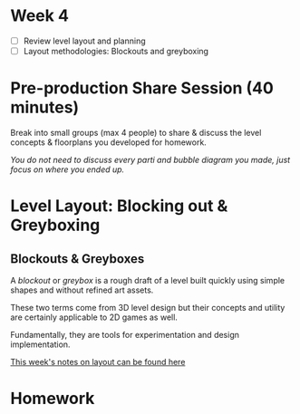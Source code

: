 # Week 4

- [ ] Review level layout and planning
- [ ] Layout methodologies: Blockouts and greyboxing

# Pre-production Share Session (40 minutes)

Break into small groups (max 4 people) to share & discuss the level concepts & floorplans you developed for homework. 

_You do not need to discuss every parti and bubble diagram you made, just focus on where you ended up._

# Level Layout: Blocking out & Greyboxing

## Blockouts & Greyboxes

A _blockout_ or _greybox_ is a rough draft of a level built quickly using simple shapes and without refined art assets.

These two terms come from 3D level design but their concepts and utility are certainly applicable to 2D games as well.

Fundamentally, they are tools for experimentation and design implementation.

[This week's notes on layout can be found here](https://docs.google.com/document/d/1lrl1fs_mHaHkkeVBSfPLBjaAI7alU8d6-LYwviEZblU/edit?usp=sharing)


# Homework
